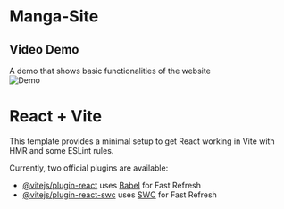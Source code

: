 
# Manga-Site  
## Video Demo  
A demo that shows basic functionalities of the website  
<img src='https://github.com/JianHua-Deng/temp-gif/blob/master/manga-site-preview-ezgif.com-resize.gif' title='Demo' alt='Demo'>
# React + Vite

This template provides a minimal setup to get React working in Vite with HMR and some ESLint rules.

Currently, two official plugins are available:

- [@vitejs/plugin-react](https://github.com/vitejs/vite-plugin-react/blob/main/packages/plugin-react/README.md) uses [Babel](https://babeljs.io/) for Fast Refresh
- [@vitejs/plugin-react-swc](https://github.com/vitejs/vite-plugin-react-swc) uses [SWC](https://swc.rs/) for Fast Refresh
